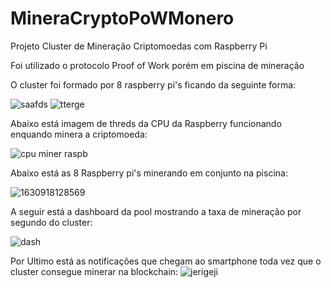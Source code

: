 # MineraCryptoPoWMonero
Projeto Cluster de Mineração Criptomoedas com Raspberry Pi

Foi utilizado o protocolo Proof of Work porém em piscina de mineração




O  cluster foi formado por  8 raspberry pi's  ficando da seguinte forma:

![saafds](https://user-images.githubusercontent.com/78816148/143173872-33a6dbce-2c1b-4b34-b1f6-a65bc8849796.jpg)
![tterge](https://user-images.githubusercontent.com/78816148/143173876-d111f7e0-66ec-4d1d-9198-eedb1d293288.jpg)

Abaixo está imagem de threds da CPU da Raspberry funcionando enquando  minera a criptomoeda:

![cpu miner raspb](https://user-images.githubusercontent.com/78816148/143174287-e18eb67e-59ff-4e03-9bae-5825ad830fe8.png)

Abaixo está as 8  Raspberry pi's minerando em conjunto  na  piscina:

![1630918128569](https://user-images.githubusercontent.com/78816148/143174760-13be57c7-a531-401f-a004-83bbaf5a8271.jpg)

A seguir está a dashboard  da pool mostrando a taxa de mineração por segundo do cluster:

![dash](https://user-images.githubusercontent.com/78816148/143174999-18aea06a-93fb-4333-b7d1-8388b1575fcd.png)

Por Ultimo está as notificações que chegam ao smartphone toda vez que  o cluster consegue minerar na blockchain:
![jerigeji](https://user-images.githubusercontent.com/78816148/143175292-8d6a61c4-e92c-44bc-b902-425501b27718.png)
